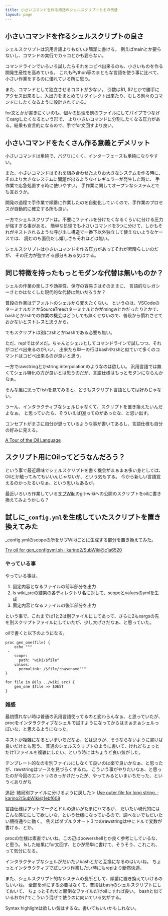```yaml
---
title: 小さいコマンドを作る用途のシェルスクリプトとその代替
layout: page
---
```


## 小さいコマンドを作るシェルスクリプトの良さ

シェルスクリプトは汎用言語よりもだいぶ簡潔に書ける。
例えばmainとか要らないし、コマンドの実行でカッコとかも要らない。

コマンドラインでいろいろ試したらそれをコピペ出来るのも、小さいものを作る開発生産性を高めている。
これもPython等のまともな言語を使う事に比べて、小さい作業をするのに優れている所に思う。

また、コマンドとして独立させるコストが少ない。
引数は$1, $2とかで勝手にアクセス出来るし、入出力をまとめてリダイレクト出来たり、むしろ別々のコマンドにしたくなるように設計されている。

for文とかが書きにくいのも、個々の処理を別のファイルにしてパイプでつなげてxargしたくなるという形で、
より小さいコマンドに分割したくなる圧力がある。結果も宣言的になるので、手でfor文回すより良い。

## 小さいコマンドをたくさん作る意義とデメリット

小さいコマンドは単純で、バグりにくく、インターフェースも単純になりやすい。

また、小さいコマンドはそれを組み合わせたよりお大きなシステムを作る時に、
そのより大きなシステムに問題が出るようなイレギュラーが発生した時に、
手作業で応急処置する時に使いやすい。
手作業に関してオープンなシステムとでも言おうか。

開発の過程で手作業で順番に作業したのを自動化していくので、手作業のプロセスが自動的に確立する所も良い。

一方でシェルスクリプトは。不要にファイルを分けたくなるくらいに分ける圧力が強すぎる事がある。
簡単な処理でも小さいコマンドを3つに分けて、しかもそれがネストされるような呼び出し構造で一番下以外独立して使えないようなケースでは、
読むのも面倒だし嬉しさもそれほどは無い。

シェルスクリプトは小さいコマンドを作る圧力があってそれが素晴らしいのだが、
その圧力が強すぎる部分もある気はする。

## 同じ特徴を持ったもっとモダンな代替は無いものか？

シェルの作業の楽しさや効率性、保守の容易さはそのままに、
言語的なレガシーさとかはなくした現代的な代替は無いだろうか？

普段の作業はデフォルトのシェルから変えたくない。
というのは、VSCodeのターミナルだとかSourceTreeのターミナルとかがmingwとかだったりとかで、
bashとかzshでの作業の機会はどうしても無くせないので、普段から慣れさせておかないとストレスと思うから。

でもスクリプトは別にzshとかbashである必要も無い。

ただ、replではダメだ。ちゃんとシェルとしてコマンドラインで試しつつ、それがコピペ出来るのがいい。
出来たら単一の行はbashやzshと似ていて多くのコマンドはコピペ出来るのが良いと思う。

一方でrawstringとかstring interpolationのようなのは欲しい。
汎用言語では無くてシェル特化の方が良いとは思うのだが、言語仕様はもっとモダンにならんかなぁ。

そんな風に思ってfishを見てみると、どうもスクリプト言語としては好みじゃない。

うーん、インタラクティブなシェルじゃなくて、スクリプトを置き換えたいんだよなぁ。
と思っていたら、そういえば[Oil](https://www.oilshell.org/)ってのがあったな、と思い出す。

コンセプトがまさに自分が思っているような事が書いてあるし、言語仕様も自分の好みに見える。

[A Tour of the Oil Language](https://www.oilshell.org/release/latest/doc/oil-language-tour.html)

## スクリプト用にOilってどうなんだろう？

という事で最近趣味でシェルスクリプトを書く機会がまぁまぁ多い身としては、Oilとか触ってみてもいいんじゃないか、という気もする。
今から新しい言語覚えるのかったるいなぁ、という思いもあるが。

最近いろいろ作業している[サブWiki](https://karino2.github.io/RandomThoughts/サブWiki)のgit-wikiへの公開のスクリプトをoilに書き換えてみようかしら？

## 試しに`_config.yml`を生成していたスクリプトを置き換えてみた

_config.ymlのscopeの所をサブWIkiごとに生成する部分を置き換えてみた。

[Try oil for gen_configyml.sh · karino2/SubWiki@c1a6520](https://github.com/karino2/SubWiki/commit/c1a65200cedfd04c96846823e6d2625f5d0bbb36)

### やっている事

やっている事は、

1. 固定内容となるファイルの前半部分を出力
2. ls wiki_srcの結果の各ディレクトリ名に対して、scopeとvaluesのymlを生成
3. 固定内容となるファイルの後半部分を出力

という事で、これまでは1と2は別ファイルにしてあって、さらに2もxargsの先を別スクリプトファイルにしていたが、少し大げさだなぁ、と思っていた。

oilで書くと以下のようになる。

```
proc gen_one(file) {
    echo """
 - 
    scope:
      path: "wiki/$file"
    values:
      permalink: /$file/:basename"""
}

for file in @(ls ../wiki_src) {
    gen_one $file >> $DEST
}
```

### 雑感

最初慣れない時は普通の汎用言語使ってるのと変わらんなぁ、と思っていたが、procをインタラクティブなシェルで試すようになってからはまぁまぁシェルっぽいな、と思えるようになった。

ネストが複雑になるといまいちだなぁ、とは思うが、そうならないように書けば良いだけとも思う。
普通のシェルスクリプトのように書いて、けれどちょっとだけ1ファイルを複雑にしたい、という時にはちょうど良い気がした。

テンプレート的なのを別ファイルにしなくて良いのは楽で良いかなぁ、と思ったが、rawstringはソースを見づらくするね。
こういう事がやりたいなぁ、と思ったのが今回のエントリのきっかけだったが、やってみるといまいちだった、という＜ありがち

追記: 結局別ファイルに分けるように戻した＞ [Use outer file for long string. · karino2/SubWiki@1ebf608](https://github.com/karino2/SubWiki/commit/1ebf60809848d2d63e77c7f59a6bf9d8cc64deec)

言語仕様はアットマークとドルの違いがたまにハマるが、
だいたい現代的にはこんな感じにして欲しいな、という仕様になっているので、調べないでもだいたい期待通りに動く。
例えばダブルクオート３つのrawstringは中にドルで変数が書ける、とか。

procの仕様は素直でいいね。この辺はpowershellとか良く参考にしているな、と思う。
lsした結果にfor文回す、とかが簡単に書けて、そうそう、これこれ、って気分になる。

インタラクティブなシェルがだいたいbashとかと互換になるのはいいね。
ちょっとインタラクティブで試しつつ作業したい時にもreplより断然快適。

また、シェルスクリプト的なシステムの長所として、順番に置き換えていけるのもいいね。
全部をoilにする必要はなくて、普段はbashのシェルスクリプトにしておいて、
ちょっとそれだと面倒なファイルだけoilにすれば良い。
bashと似ているおかげでこういう混ぜて使うのに向いている気がする。

Syntax highlightは欲しい気はするな。書いてもいいかもしれない。